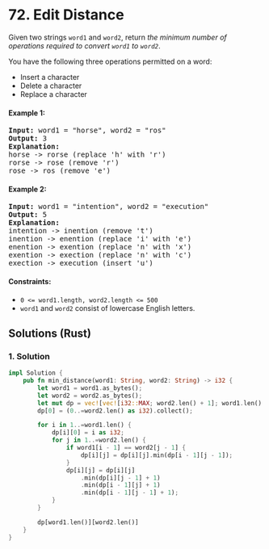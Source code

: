 # 72. Edit Distance
Given two strings `word1` and `word2`, return *the minimum number of operations required to convert `word1` to `word2`*.

You have the following three operations permitted on a word:
* Insert a character
* Delete a character
* Replace a character

#### Example 1:
<pre>
<strong>Input:</strong> word1 = "horse", word2 = "ros"
<strong>Output:</strong> 3
<strong>Explanation:</strong>
horse -> rorse (replace 'h' with 'r')
rorse -> rose (remove 'r')
rose -> ros (remove 'e')
</pre>

#### Example 2:
<pre>
<strong>Input:</strong> word1 = "intention", word2 = "execution"
<strong>Output:</strong> 5
<strong>Explanation:</strong>
intention -> inention (remove 't')
inention -> enention (replace 'i' with 'e')
enention -> exention (replace 'n' with 'x')
exention -> exection (replace 'n' with 'c')
exection -> execution (insert 'u')
</pre>

#### Constraints:
* `0 <= word1.length, word2.length <= 500`
* `word1` and `word2` consist of lowercase English letters.

## Solutions (Rust)

### 1. Solution
```Rust
impl Solution {
    pub fn min_distance(word1: String, word2: String) -> i32 {
        let word1 = word1.as_bytes();
        let word2 = word2.as_bytes();
        let mut dp = vec![vec![i32::MAX; word2.len() + 1]; word1.len() + 1];
        dp[0] = (0..=word2.len() as i32).collect();

        for i in 1..=word1.len() {
            dp[i][0] = i as i32;
            for j in 1..=word2.len() {
                if word1[i - 1] == word2[j - 1] {
                    dp[i][j] = dp[i][j].min(dp[i - 1][j - 1]);
                }
                dp[i][j] = dp[i][j]
                    .min(dp[i][j - 1] + 1)
                    .min(dp[i - 1][j] + 1)
                    .min(dp[i - 1][j - 1] + 1);
            }
        }

        dp[word1.len()][word2.len()]
    }
}
```
